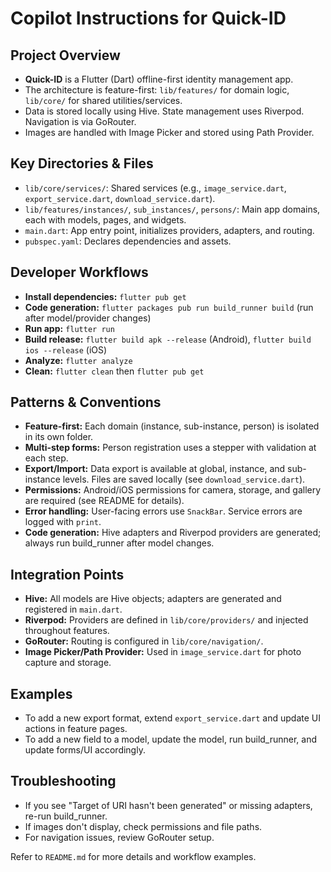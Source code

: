 # Copilot Instructions for Quick-ID

## Project Overview
- **Quick-ID** is a Flutter (Dart) offline-first identity management app.
- The architecture is feature-first: `lib/features/` for domain logic, `lib/core/` for shared utilities/services.
- Data is stored locally using Hive. State management uses Riverpod. Navigation is via GoRouter.
- Images are handled with Image Picker and stored using Path Provider.

## Key Directories & Files
- `lib/core/services/`: Shared services (e.g., `image_service.dart`, `export_service.dart`, `download_service.dart`).
- `lib/features/instances/`, `sub_instances/`, `persons/`: Main app domains, each with models, pages, and widgets.
- `main.dart`: App entry point, initializes providers, adapters, and routing.
- `pubspec.yaml`: Declares dependencies and assets.

## Developer Workflows
- **Install dependencies:** `flutter pub get`
- **Code generation:** `flutter packages pub run build_runner build` (run after model/provider changes)
- **Run app:** `flutter run`
- **Build release:** `flutter build apk --release` (Android), `flutter build ios --release` (iOS)
- **Analyze:** `flutter analyze`
- **Clean:** `flutter clean` then `flutter pub get`

## Patterns & Conventions
- **Feature-first:** Each domain (instance, sub-instance, person) is isolated in its own folder.
- **Multi-step forms:** Person registration uses a stepper with validation at each step.
- **Export/Import:** Data export is available at global, instance, and sub-instance levels. Files are saved locally (see `download_service.dart`).
- **Permissions:** Android/iOS permissions for camera, storage, and gallery are required (see README for details).
- **Error handling:** User-facing errors use `SnackBar`. Service errors are logged with `print`.
- **Code generation:** Hive adapters and Riverpod providers are generated; always run build_runner after model changes.

## Integration Points
- **Hive:** All models are Hive objects; adapters are generated and registered in `main.dart`.
- **Riverpod:** Providers are defined in `lib/core/providers/` and injected throughout features.
- **GoRouter:** Routing is configured in `lib/core/navigation/`.
- **Image Picker/Path Provider:** Used in `image_service.dart` for photo capture and storage.

## Examples
- To add a new export format, extend `export_service.dart` and update UI actions in feature pages.
- To add a new field to a model, update the model, run build_runner, and update forms/UI accordingly.

## Troubleshooting
- If you see "Target of URI hasn't been generated" or missing adapters, re-run build_runner.
- If images don't display, check permissions and file paths.
- For navigation issues, review GoRouter setup.

Refer to `README.md` for more details and workflow examples.
